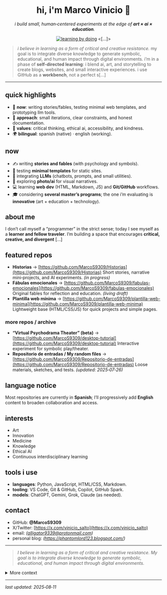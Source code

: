 <div align="center">

# hi, i'm **Marco Vinicio** 👋

*i build small, human‑centered experiments at the edge of **art × ai × education**.*

<a href="https://img.shields.io/badge/learning-by--doing-6aa84f?labelColor=1b1f24"><img alt="learning by doing" src="https://img.shields.io/badge/learning-by--doing-6aa84f?labelColor=1b1f24"></a> <[...]>

</div>

> *i believe in learning as a form of critical and creative resistance.* my goal is to integrate diverse knowledge to generate symbolic, educational, and human impact through digital environments.
> i’m in a phase of **self‑directed learning**: i blend ai, art, and storytelling to create blogs, websites, and small interactive experiences. i use GitHub as a **workbench**, not a perfect s[...]  

---

## quick highlights

* 🎯 **now**: writing stories/fables, testing minimal web templates, and prototyping llm tools.
* 🧩 **approach**: small iterations, clear constraints, and honest documentation.
* 🧠 **values**: critical thinking, ethical ai, accessibility, and kindness.
* 🌍 **bilingual**: spanish (native) · english (working).

## now

* ✍️ writing **stories and fables** (with psychology and symbols).
* 🧪 testing **minimal templates** for static sites.
* 🤖 integrating **LLMs** (chatbots, prompts, and small utilities).
* 🎨 exploring **photo/ai** for visual narratives.
* 💻 learning **web dev** (HTML, Markdown, JS) and **Git/GitHub** workflows.
* 🎓 considering **several master’s programs**; the one i’m evaluating is **innovative** (art + education + technology).

## about me

I don’t call myself a “programmer” in the strict sense; today I see myself as a **learner and fellow traveler**. I’m building a space that encourages **critical, creative, and divergent** [...]  

## featured repos

* **Historias** → [https://github.com/MarcoS9309/Historias](https://github.com/MarcoS9309/Historias)
  Short stories, narrative mini‑projects, and AI experiments. *(in progress)*
* **Fábulas emocionales** → [https://github.com/MarcoS9309/fabulas-emocionales](https://github.com/MarcoS9309/fabulas-emocionales)
  Original fables for reflection and education. *(living draft)*
* **Plantilla web mínima** → [https://github.com/MarcoS9309/plantilla-web-minima](https://github.com/MarcoS9309/plantilla-web-minima)
  Lightweight base (HTML/CSS/JS) for quick projects and simple pages.

### more repos / archive

* **“Virtual Psychodrama Theater” (beta)** → [https://github.com/MarcoS9309/desktop-tutorial](https://github.com/MarcoS9309/desktop-tutorial)
  Interactive experiment for symbolic play/theater.
* **Repositorio de entradas / My random files** → [https://github.com/MarcoS9309/Repositorio-de-entradas](https://github.com/MarcoS9309/Repositorio-de-entradas)
  Loose materials, sketches, and tests. *(updated: 2025‑07‑26)*

## language notice

Most repositories are currently in **Spanish**; I’ll progressively add **English** content to broaden collaboration and access.

## interests

* Art
* Innovation
* Medicine
* Knowledge
* Ethical AI
* Continuous interdisciplinary learning

## tools i use

* **languages**: Python, JavaScript, HTML/CSS, Markdown.
* **tooling**: VS Code, Git & GitHub, Copilot, GitHub Spark.
* **models**: ChatGPT, Gemini, Grok, Claude (as needed).

## contact

* GitHub: **@MarcoS9309**
* X/Twitter: [https://x.com/vinicio_salto](https://x.com/vinicio_salto)
* email: *(alligator9339@protonmail.com)*
* personal blog: *(https://phantomlord123.blogspot.com/)*

---

> *I believe in learning as a form of critical and creative resistance. My goal is to integrate diverse knowledge to generate symbolic, educational, and human impact through digital environments.*

<details>
<summary>More context</summary>

this profile is my workshop: i keep drafts and prototypes here while learning in public. open to lightweight collaborations and feedback.

</details>

---

*last updated: 2025‑08‑11*